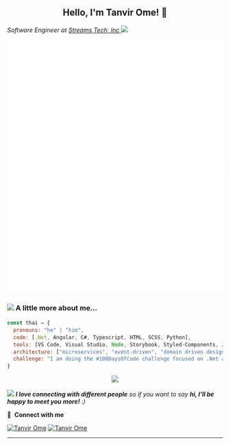 <!-- [![160744959694494596](https://user-images.githubusercontent.com/6764957/101521273-94ed0f00-39c0-11eb-9721-1fb49097a171.png)](https://github.com/sw-yx?tab=repositories) -->

<h2 align="center">Hello, I'm Tanvir Ome! 👋</h2>

<p><em>Software Engineer at <a href="https://streamstech.com">Streams Tech, Inc </a><img src="https://media.giphy.com/media/fYSnHlufseco8Fh93Z/giphy.gif" width="30"></em></p>

<!-- <div style="display: flex; justify-content: space-between; flex-wrap: wrap;">
  <img src="./images/github_stats_card.svg" alt="Github Stat Overview" style="width: 48%; flex-grow: 1;">
  <img src="./images/github_languages_card.svg" alt="Github Languages Overview" style="width: 48%; flex-grow: 1;">
</div> -->

![Github Stat Overview](./images/github_stats_card.svg)
![Github Languages Overview](./images/github_languages_card.svg)

<!-- ![Github Stat Overview](https://github.com/tanvirome/tanvirome/blob/main/images/github_stats_card.svg)
![Github Languages Overview](https://github.com/tanvirome/tanvirome/blob/main/images/github_languages_card.svg) -->

### <img src="https://media.giphy.com/media/VgCDAzcKvsR6OM0uWg/giphy.gif" width="50"> A little more about me...

```javascript
const thai = {
  pronouns: "he" | "him",
  code: [.Net, Angular, C#, Typescript, HTML, SCSS, Python],
  tools: [VS Code, Visual Studio, Node, Storybook, Styled-Components, Jest, Docker],
  architecture: ["microservices", "event-driven", "domain driven design", "repository pattern"],
  challenge: "I am doing the #100DaysOfCode challenge focused on .Net and Angular"
}
```

<p align="center">
  <a href="https://github.com/tanvirome">
    <img src="https://skillicons.dev/icons?i=dotnet,angular,cs,ts,mongodb,mysql,postgres,git,kubernetes,docker,aws,azure,vim,docker,postman,rabbitmq,redis,regex,sass" />
  </a>
</p>

<img src="https://media.giphy.com/media/LnQjpWaON8nhr21vNW/giphy.gif" width="60"> <em><b>I love connecting with different people</b> so if you want to say <b>hi, I'll be happy to meet you more!</b> :)</em>

🔗 &nbsp;**Connect with me**

[![Tanvir Ome](https://skillicons.dev/icons?i=linkedin)](https://www.linkedin.com/in/tanvirome)
[![Tanvir Ome](https://skillicons.dev/icons?i=instagram)](https://www.instagram.com/tanvir.ome)

---
